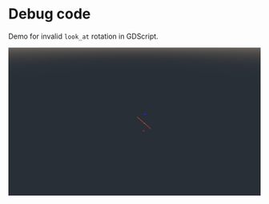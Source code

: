 # Debug code
Demo for invalid `look_at` rotation in GDScript.

![](https://raw.githubusercontent.com/6r1d/godot_look_at_debug/master/doc/screenshot.png)
